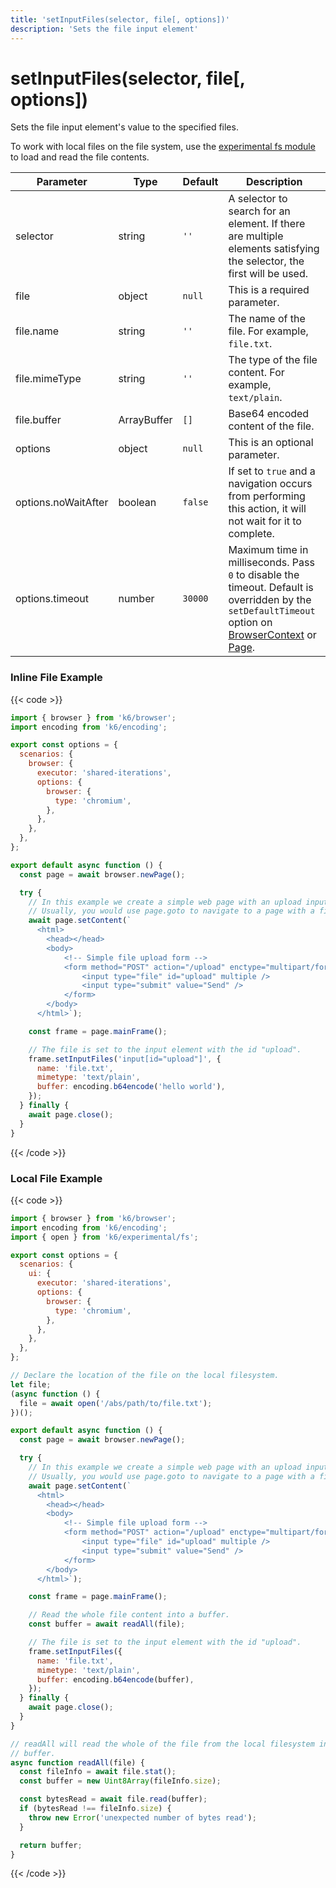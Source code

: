 ```yaml
---
title: 'setInputFiles(selector, file[, options])'
description: 'Sets the file input element'
---
```


# setInputFiles(selector, file[, options])

Sets the file input element's value to the specified files.

To work with local files on the file system, use the [experimental fs module](https://grafana.com/docs/k6/latest/javascript-api/k6-experimental/fs/) to load and read the file contents.

| Parameter           | Type        | Default | Description                                                                                                                                                                                                                                                                                                         |
| ------------------- | ----------- | ------- | ------------------------------------------------------------------------------------------------------------------------------------------------------------------------------------------------------------------------------------------------------------------------------------------------------------------- |
| selector            | string      | `''`    | A selector to search for an element. If there are multiple elements satisfying the selector, the first will be used.                                                                                                                                                                                                |
| file                | object      | `null`  | This is a required parameter.                                                                                                                                                                                                                                                                                       |
| file.name           | string      | `''`    | The name of the file. For example, `file.txt`.                                                                                                                                                                                                                                                                      |
| file.mimeType       | string      | `''`    | The type of the file content. For example, `text/plain`.                                                                                                                                                                                                                                                            |
| file.buffer         | ArrayBuffer | `[]`    | Base64 encoded content of the file.                                                                                                                                                                                                                                                                                 |
| options             | object      | `null`  | This is an optional parameter.                                                                                                                                                                                                                                                                                      |
| options.noWaitAfter | boolean     | `false` | If set to `true` and a navigation occurs from performing this action, it will not wait for it to complete.                                                                                                                                                                                                          |
| options.timeout     | number      | `30000` | Maximum time in milliseconds. Pass `0` to disable the timeout. Default is overridden by the `setDefaultTimeout` option on [BrowserContext](https://grafana.com/docs/k6/<K6_VERSION>/javascript-api/k6-browser/browsercontext/) or [Page](https://grafana.com/docs/k6/<K6_VERSION>/javascript-api/k6-browser/page/). |

### Inline File Example

{{< code >}}

```javascript
import { browser } from 'k6/browser';
import encoding from 'k6/encoding';

export const options = {
  scenarios: {
    browser: {
      executor: 'shared-iterations',
      options: {
        browser: {
          type: 'chromium',
        },
      },
    },
  },
};

export default async function () {
  const page = await browser.newPage();

  try {
    // In this example we create a simple web page with an upload input field.
    // Usually, you would use page.goto to navigate to a page with a file input field.
    await page.setContent(`
      <html>
        <head></head>
        <body>
            <!-- Simple file upload form -->
            <form method="POST" action="/upload" enctype="multipart/form-data">
                <input type="file" id="upload" multiple />
                <input type="submit" value="Send" />
            </form>
        </body>
      </html>`);

    const frame = page.mainFrame();

    // The file is set to the input element with the id "upload".
    frame.setInputFiles('input[id="upload"]', {
      name: 'file.txt',
      mimetype: 'text/plain',
      buffer: encoding.b64encode('hello world'),
    });
  } finally {
    await page.close();
  }
}
```

{{< /code >}}

### Local File Example

{{< code >}}

```javascript
import { browser } from 'k6/browser';
import encoding from 'k6/encoding';
import { open } from 'k6/experimental/fs';

export const options = {
  scenarios: {
    ui: {
      executor: 'shared-iterations',
      options: {
        browser: {
          type: 'chromium',
        },
      },
    },
  },
};

// Declare the location of the file on the local filesystem.
let file;
(async function () {
  file = await open('/abs/path/to/file.txt');
})();

export default async function () {
  const page = await browser.newPage();

  try {
    // In this example we create a simple web page with an upload input field.
    // Usually, you would use page.goto to navigate to a page with a file input field.
    await page.setContent(`
      <html>
        <head></head>
        <body>
            <!-- Simple file upload form -->
            <form method="POST" action="/upload" enctype="multipart/form-data">
                <input type="file" id="upload" multiple />
                <input type="submit" value="Send" />
            </form>
        </body>
      </html>`);

    const frame = page.mainFrame();

    // Read the whole file content into a buffer.
    const buffer = await readAll(file);

    // The file is set to the input element with the id "upload".
    frame.setInputFiles({
      name: 'file.txt',
      mimetype: 'text/plain',
      buffer: encoding.b64encode(buffer),
    });
  } finally {
    await page.close();
  }
}

// readAll will read the whole of the file from the local filesystem into a
// buffer.
async function readAll(file) {
  const fileInfo = await file.stat();
  const buffer = new Uint8Array(fileInfo.size);

  const bytesRead = await file.read(buffer);
  if (bytesRead !== fileInfo.size) {
    throw new Error('unexpected number of bytes read');
  }

  return buffer;
}
```

{{< /code >}}

